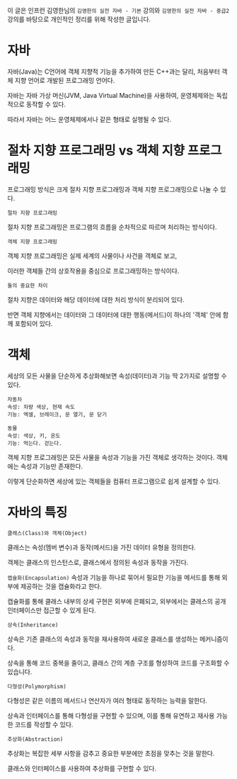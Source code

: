 이 글은 인프런 김영한님의 `김영한의 실전 자바 - 기본` 강의와 `김영한의 실전 자바 - 중급2` 강의를 바탕으로 개인적인 정리를 위해 작성한 글입니다.

# 자바
자바(Java)는 C언어에 객체 지향적 기능을 추가하여 만든 C++과는 달리, 처음부터 객체 지향 언어로 개발된 프로그래밍 언어다.

자바는 자바 가상 머신(JVM, Java Virtual Machine)을 사용하여, 운영체제와는 독립적으로 동작할 수 있다.

따라서 자바는 어느 운영체제에서나 같은 형태로 실행될 수 있다.

# 절차 지향 프로그래밍 vs 객체 지향 프로그래밍
프로그래밍 방식은 크게 절차 지향 프로그래밍과 객체 지향 프로그래밍으로 나눌 수 있다.

`절차 지향 프로그래밍`

절차 지향 프로그래밍은 프로그램의 흐름을 순차적으로 따르며 처리하는 방식이다. 

`객체 지향 프로그래밍`

객체 지향 프로그래밍은 실제 세계의 사물이나 사건을 객체로 보고, 

이러한 객체들 간의 상호작용을 중심으로 프로그래밍하는 방식이다.

`둘의 중요한 차이`

절차 지향은 데이터와 해당 데이터에 대한 처리 방식이 분리되어 있다. 

반면 객체 지향에서는 데이터와 그 데이터에 대한 행동(메서드)이 하나의 '객체' 안에 함께 포함되어 있다.

# 객체
세상의 모든 사물을 단순하게 추상화해보면 속성(데이터)과 기능 딱 2가지로 설명할 수 있다.
```
자동차
속성: 차량 색상, 현재 속도
기능: 엑셀, 브레이크, 문 열기, 문 닫기
```
```
동물
속성: 색상, 키, 온도
기능: 먹는다. 걷는다.
```
객체 지향 프로그래밍은 모든 사물을 속성과 기능을 가진 객체로 생각하는 것이다. 객체에는 속성과 기능만 존재한다.

이렇게 단순화하면 세상에 있는 객체들을 컴퓨터 프로그램으로 쉽게 설계할 수 있다.

# 자바의 특징
`클래스(Class)와 객체(Object)`

클래스는 속성(멤버 변수)과 동작(메서드)을 가진 데이터 유형을 정의한다.

객체는 클래스의 인스턴스로, 클래스에서 정의된 속성과 동작을 가진다.

`캡슐화(Encapsulation)`
속성과 기능을 하나로 묶어서 필요한 기능을 메서드를 통해 외부에 제공하는 것을 캡슐화라고 한다.

캡슐화를 통해 클래스 내부의 상세 구현은 외부에 은폐되고, 외부에서는 클래스의 공개 인터페이스만 접근할 수 있게 된다.

`상속(Inheritance)`

상속은 기존 클래스의 속성과 동작을 재사용하여 새로운 클래스를 생성하는 메커니즘이다.

상속을 통해 코드 중복을 줄이고, 클래스 간의 계층 구조를 형성하여 코드를 구조화할 수 있습니다.

`다형성(Polymorphism)`

다형성은 같은 이름의 메서드나 연산자가 여러 형태로 동작하는 능력을 말한다.

상속과 인터페이스를 통해 다형성을 구현할 수 있으며, 이를 통해 유연하고 재사용 가능한 코드를 작성할 수 있다.

`추상화(Abstraction)`


추상화는 복잡한 세부 사항을 감추고 중요한 부분에만 초점을 맞추는 것을 말한다.

클래스와 인터페이스를 사용하여 추상화를 구현할 수 있다.
